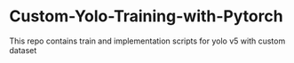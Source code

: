 # Custom-Yolo-Training-with-Pytorch
This repo contains train and implementation scripts for yolo v5 with custom dataset
